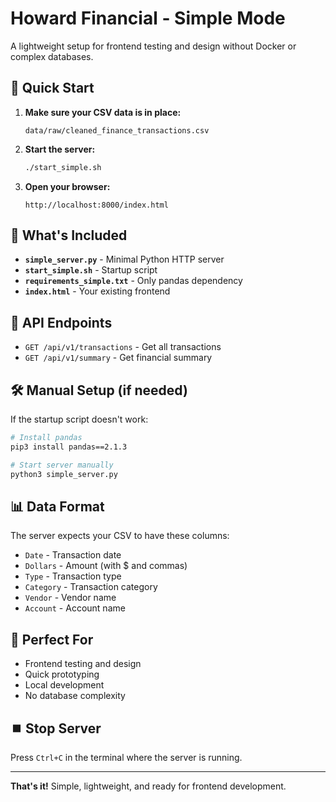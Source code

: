 # Howard Financial - Simple Mode

A lightweight setup for frontend testing and design without Docker or complex databases.

## 🚀 Quick Start

1. **Make sure your CSV data is in place:**
   ```
   data/raw/cleaned_finance_transactions.csv
   ```

2. **Start the server:**
   ```bash
   ./start_simple.sh
   ```

3. **Open your browser:**
   ```
   http://localhost:8000/index.html
   ```

## 📁 What's Included

- **`simple_server.py`** - Minimal Python HTTP server
- **`start_simple.sh`** - Startup script
- **`requirements_simple.txt`** - Only pandas dependency
- **`index.html`** - Your existing frontend

## 🔧 API Endpoints

- `GET /api/v1/transactions` - Get all transactions
- `GET /api/v1/summary` - Get financial summary

## 🛠️ Manual Setup (if needed)

If the startup script doesn't work:

```bash
# Install pandas
pip3 install pandas==2.1.3

# Start server manually
python3 simple_server.py
```

## 📊 Data Format

The server expects your CSV to have these columns:
- `Date` - Transaction date
- `Dollars` - Amount (with $ and commas)
- `Type` - Transaction type
- `Category` - Transaction category
- `Vendor` - Vendor name
- `Account` - Account name

## 🎯 Perfect For

- Frontend testing and design
- Quick prototyping
- Local development
- No database complexity

## ⏹️ Stop Server

Press `Ctrl+C` in the terminal where the server is running.

---

**That's it!** Simple, lightweight, and ready for frontend development. 